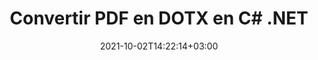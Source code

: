---
############################# Static ############################
layout: "autogen-gist"
date: 2021-10-02T14:22:14+03:00
draft: false
path: "fr/total/net/conversion/pdf-to-dotx/"
other_out_formats: "DOC DOCX DOCM DOT DOTX DOTM TXT RTF HTML HTM MHTML MHT XLS XLSX XLSM XLSB XLT XLTX XLTM XLAM CSV TSV DIF SXC FODS PPT PPTX PPTM PPS PPSX PPSM POT POTX POTM ODT OTT OTP ODP ODS EMZ WMZ SVG SVGZ XPS TEX DCM WMF EMF BMP PNG GIF JPEG TIFF ICO WEBP JP2 TGA PSB PSD EPUB MD DICOM FODP JPG"
ad_headline: "Convertir PDF en DOTX | .NET"
ad_description: "La solution de conversion de documents PDF à DOTX la plus précise pour vos applications .NET."

############################# Head ############################
head_title: "Convertir PDF en DOTX en C# .NET - Conversion PDF rapide"
head_description: "Conversion rapide et sécurisée de PDF en DOTX dans les frameworks .NET et Mono - Convertissez PDF en DOTX et plus de 100 autres formats de fichiers dans tout type d'application C#, VB.NET, ASP.NET et .NET Core."

############################# Header ############################
title: "Convertir PDF en DOTX en C# .NET"
description: "Convertissez PDF en DOTX dans les applications C# .NET à l'aide de fonctionnalités de conversion de documents flexibles pour personnaliser l'apparence du format de document converti. Convertissez avec précision des fichiers PDF en documents de traitement de texte, feuilles de calcul Excel, présentations PowerPoint, Photoshop, livres électroniques, fichiers Web et images. Convertissez l'intégralité du document ou choisissez des pages spécifiques du fichier PDF en fonction des numéros de page ou des plages de pages sélectionnés et convertissez facilement en une large gamme de formats de document pris en charge."

############################# SubMenu ############################
submenu:
    enable: false

############################# Content ############################
content:
    enable: true
    block:
    - title_left: "Comment convertir PDF en DOTX en C# .NET"
      content_left: |
          Suivez ces étapes simples pour la conversion de PDF en DOTX dans .NET. Affichez le document converti tel qu'il est ou rendez-le et affichez-le au format HTML sans utiliser de logiciel externe.

          -   Créer un objet **Converter** pour convertir le document PDF
          -   Définir les options de conversion pour le format DOTX
          -   Appelez la méthode **Convert** de l'instance de classe **Converter** pour la conversion en DOTX
          -   Définir les options du visualiseur HTML
          -   Créez un objet **Viewer** pour afficher le document converti au format HTML
          
      title_right: "Téléchargements et instructions d'installation"
      content_right: |
          Vous avez besoin des espaces de noms `GroupDocs.Conversion` et `GroupDocs.Viewer` pour convertir les formats de fichiers PDF en une large gamme d'images et de types de documents tels que Microsoft Office (Word, Excel, PowerPoint, Project, Outlook), OpenDocument, HTML et Schémas CAO. Découvrez d'autres [API .NET pour les documents Office](https://products.conholdate.com/fr/total/net/) proposées par Conholdate.Total.
          
          Obtenez les fichiers d'assemblage respectifs à partir des [téléchargements](https://downloads.conholdate.com/total/net) ou récupérez l'ensemble du package à partir de [NuGet](https://www.nuget.org/packages/Conholdate.Total/) pour ajouter `Conholdate.Total for .NET` directement dans votre espace de travail.
          
      gisthash: "d2247f969461c42ed50a02e53e93953a"
      gistfile: "pdf-to-word-conversion-and-html-viewer.cs"

    - title_left: "Convertir des PDF en documents Word dans .NET"
      content_left: |
          Il devient plus facile de convertir un document PDF en un document Word dans les applications C# .NET avec les API Conholdate.Total. Le fichier PDF se transforme en un fichier Word (DOCX) avec le formatage du document comme fichier source. Vous pouvez facilement modifier le contenu tel que le texte, les tableaux, les images et les listes du document Word converti.

          -   Créez un objet de classe **Converter** et transmettez-lui le fichier source **PDF**
          -   Appelez la méthode **Convert** de l'objet **Converter**
          -   Spécifiez **DOCX** comme format de sortie souhaité en lui transmettant l'objet **WordProcessingConvertOptions**
          -   Appelez la méthode **Convert** de l'instance de classe **Converter** pour la conversion en **DOCX**
          
      title_right: "Conversion d'archives protégées par mot de passe"
      content_right: |
          Dans certains cas, la taille du document converti est plus grande et la conversion prend du temps. Par défaut, le document converti en cache est enregistré sur le lecteur local, mais [Conholdate.Total for .NET](https://products.conholdate.com/total/net/) offre une fonctionnalité de mise en œuvre de cache personnalisée à l'aide de l'interface iCache pour gérer efficacement résultats de la conversion du cache à votre manière. Il accélère le processus de conversion répétitif global.
          
          La [bibliothèque de conversion .NET PDF](https://products.groupdocs.com/conversion/net/) prend également en charge la conversion vers et depuis des archives protégées par mot de passe et la compression des résultats de conversion en ZIP, RAR, 7Z, TAR, GZ et BZ2 formats d'archives.
          
      gisthash: "d2247f969461c42ed50a02e53e93953a"
      gistfile: "pdf-to-word-conversion.cs"

    - title_left: "Convertir PDF en Excel en C# .NET"
      content_left: |
          Transformez vos PDF en feuilles de calcul Excel en quelques lignes de code C# .NET. Le contenu d'un fichier PDF est converti en lignes et en colonnes d'une feuille de calcul Excel qui peut être modifiée facilement selon vos besoins. Un fichier PDF peut être converti dans ces formats de feuille de calcul (XLS, XLSX, XLSM, XLSB, XLTX, XLT), OpenDocument (ODS, OTS) et Apple iWork Numbers.

          -   Créez un objet de classe **Converter** et transmettez-lui le fichier source **PDF**
          -   Appelez la méthode **Convert** de l'objet **Converter**
          -   Spécifiez **XLSX** comme format de sortie souhaité en lui transmettant l'objet **SpreadsheetConvertOptions**
          -   Appelez la méthode **Convert** de l'instance de classe **Converter** pour la conversion en **XLSX**
        
      title_right: "Extraction d'informations sur les documents sources"
      content_right: |
          La fonction d'extraction d'informations sur les documents permet non seulement d'obtenir les informations de base sur le fichier du document source, mais elle prend également en charge l'extraction de certaines informations précieuses spécifiques au format de fichier, telles que les dates de début et de fin du projet d'un fichier Microsoft Project, toute restriction d'impression sur un document PDF, liste des dossiers contenus dans un fichier de données Outlook, etc.

          Convertissez les formats de fichiers de documents populaires sur différents systèmes d'exploitation tels que Windows, Linux ou macOS tout en utilisant des plates-formes telles que Windows Azure, Mono et Xamarin.
          
      gisthash: "d2247f969461c42ed50a02e53e93953a"
      gistfile: "pdf-to-excel-conversion.cs"

    - title_left: "Convertir PDF en PowerPoint en C# .NET"
      content_left: |
          La conversion de PDF en diapositives PowerPoint (PPT, PPTX) est plus rapide avec Conholdate.Total pour les API .NET. Une fois convertis, vous pouvez facilement modifier les présentations PowerPoint et les diapositives dans Microsoft PowerPoint.

          -   Créez un objet de classe **Converter** et transmettez-lui le fichier source **PDF**
          -   Appelez la méthode **Convert** de l'objet **Converter**
          -   Spécifiez **PPTX** comme format de sortie souhaité en lui transmettant l'objet **PresentationConvertOptions**
          -   Appelez la méthode **Convert** de l'instance de classe **Converter** pour la conversion en **PPTX**
          
      title_right: "Charger et convertir des documents situés à distance"
      content_right: |
          À l'aide de Conholdate.Total pour .NET, les développeurs peuvent charger et convertir des documents à partir de divers emplacements distants et de ressources de stockage de documents dans le cloud telles qu'Amazon S3, Microsoft Azure Blob, FTP, un disque local, un flux ou une simple URL. Il vous suffit de spécifier la méthode pour obtenir le flux de documents situé à distance, puis de le transmettre à la classe Converter en tant que constructeur.
          
          Les API Conholdate.Total pour .NET sont natives pour Windows Forms, ASP.NET, WPF, WCF ou tout type d'application basée sur .NET Framework 2.0 ou version ultérieure.
          
      gisthash: "d2247f969461c42ed50a02e53e93953a"
      gistfile: "pdf-to-powerpoint-conversion.cs"

    - title_left: "Convertir des PDF en images dans .NET"
      content_left: |
          Convertissez des PDF en formats d'image tels que JPG, PNG, GIF, BMP, TIFF et bien d'autres avec une qualité et une résolution d'image précises. Transformez l'intégralité du fichier PDF ou choisissez parmi certaines pages sélectionnées à convertir en images.

          -   Créez un objet de classe **Converter** et transmettez-lui le fichier source **PDF**
          -   Appelez la méthode **Convert** de l'objet **Converter**
          -   Déclarez le délégué **SavePageStream** pour enregistrer la page de document convertie dans le flux
          -   Spécifiez **PNG** comme format de sortie souhaité en lui transmettant l'objet **ImageConvertOptions**
          -   Appelez la méthode **Convert** de l'instance de classe **Converter** pour la conversion en **PNG**
          
      title_right: "Ajouter des filigranes de texte ou d'image aux documents"
      content_right: |
          Convertissez avec précision les documents exactement comme le fichier d'origine et appliquez des filigranes de texte ou d'image aux pages de document converties. Tamponnez intelligemment les filigranes à l'aide d'un ensemble d'options de filigrane pour gérer la police, la couleur, la largeur, la hauteur, l'angle de rotation, la transparence et placer le filigrane en arrière-plan des pages du document.
          
          La détection automatique du format du document source est une autre fonctionnalité utile pour récupérer l'extension de fichier elle-même dans certains cas où le fichier source est présenté sous la forme d'un flux d'octets. Les développeurs peuvent également obtenir une liste complète de tous les formats de conversion pris en charge lors de la conversion d'un document vers un autre format de fichier en appelant la méthode GetPossibleConversions de l'objet Converter.
          
      gisthash: "d2247f969461c42ed50a02e53e93953a"
      gistfile: "pdf-to-image-conversion.cs"

############################# About Formats ############################
about_formats:
    enable: false
############################# More Formats ############################
more_formats:
    enable: true
    auto: false
    other_out_formats: DOC DOCX DOCM DOT DOTX DOTM TXT RTF HTML HTM MHTML MHT XLS XLSX XLSM XLSB XLT XLTX XLTM XLAM CSV TSV DIF SXC FODS PPT PPTX PPTM PPS PPSX PPSM POT POTX POTM ODT OTT OTP ODP ODS EMZ WMZ SVG SVGZ XPS TEX DCM WMF EMF BMP PNG GIF JPEG TIFF ICO WEBP JP2 TGA PSB PSD EPUB MD DICOM FODP JPG
############################# Back to top ###############################
back_to_top:
  enable: true
---